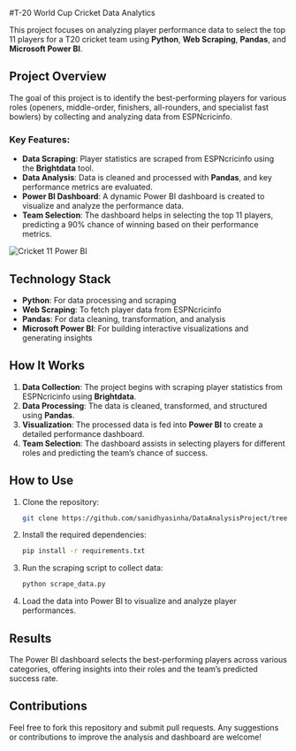 #T-20 World Cup Cricket Data Analytics

This project focuses on analyzing player performance data to select the top 11 players for a T20 cricket team using **Python**, **Web Scraping**, **Pandas**, and **Microsoft Power BI**.

## Project Overview

The goal of this project is to identify the best-performing players for various roles (openers, middle-order, finishers, all-rounders, and specialist fast bowlers) by collecting and analyzing data from ESPNcricinfo.

### Key Features:
- **Data Scraping**: Player statistics are scraped from ESPNcricinfo using the **Brightdata** tool.
- **Data Analysis**: Data is cleaned and processed with **Pandas**, and key performance metrics are evaluated.
- **Power BI Dashboard**: A dynamic Power BI dashboard is created to visualize and analyze the performance data.
- **Team Selection**: The dashboard helps in selecting the top 11 players, predicting a 90% chance of winning based on their performance metrics.


![Cricket 11 Power BI ](https://github.com/user-attachments/assets/5e3998b1-21c7-49d7-ae8b-468c07d374fd)


## Technology Stack
- **Python**: For data processing and scraping
- **Web Scraping**: To fetch player data from ESPNcricinfo
- **Pandas**: For data cleaning, transformation, and analysis
- **Microsoft Power BI**: For building interactive visualizations and generating insights

## How It Works
1. **Data Collection**: The project begins with scraping player statistics from ESPNcricinfo using **Brightdata**.
2. **Data Processing**: The data is cleaned, transformed, and structured using **Pandas**.
3. **Visualization**: The processed data is fed into **Power BI** to create a detailed performance dashboard.
4. **Team Selection**: The dashboard assists in selecting players for different roles and predicting the team’s chance of success.

## How to Use
1. Clone the repository:  
   ```bash
   git clone https://github.com/sanidhyasinha/DataAnalysisProject/tree/main/T20_CricketAnalytics/Datas
   ```
2. Install the required dependencies:
   ```bash
   pip install -r requirements.txt
   ```
3. Run the scraping script to collect data:
   ```bash
   python scrape_data.py
   ```
4. Load the data into Power BI to visualize and analyze player performances.

## Results
The Power BI dashboard selects the best-performing players across various categories, offering insights into their roles and the team’s predicted success rate.

## Contributions
Feel free to fork this repository and submit pull requests. Any suggestions or contributions to improve the analysis and dashboard are welcome!

